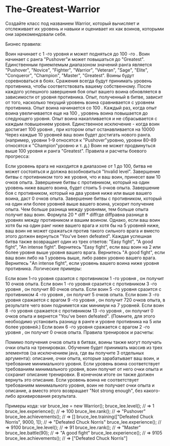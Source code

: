 # The-Greatest-Warrior

Создайте класс под названием Warrior, который вычисляет и отслеживает их уровень и навыки и оценивает их как воинов, которыми они зарекомендовали себя.

Бизнес правила:

Воин начинает с 1 -го уровня и может подняться до 100 -го .
Воин начинает с ранга "Pushover"и может повышаться до "Greatest".
Единственным приемлемым диапазоном значений ранга является "Pushover", "Novice", "Fighter", "Warrior", "Veteran", "Sage", "Elite", "Conqueror", "Champion", "Master", "Greatest".
Воины будут соревноваться в боях. Сражения всегда будут принимать уровень противника, чтобы соответствовать вашему собственному.
После каждого успешного завершения боя опыт вашего воина обновляется в зависимости от уровня противника.
Опыт, полученный в битве, зависит от того, насколько текущий уровень воина сравнивается с уровнем противника.
Опыт воина начинается со 100 . Каждый раз, когда опыт воина увеличивается еще на 100 , уровень воина повышается до следующего уровня.
Опыт воина накапливается и не сбрасывается с каждым повышением уровня. Единственное исключение - когда воин достигает 100 уровня , при котором опыт останавливается на 10000
Через каждые 10 уровней ваш воин будет достигать нового ранга. (например, уровни 1–9 относятся к "Pushover"уровню, уровни 80–89 относятся к "Champion"уровню и т. д.)
Воин не может продвинуться выше 100 уровня и ранга "Greatest".
Правила и расчеты боевого прогресса:

Если уровень врага не находится в диапазоне от 1 до 100, битва не может состояться и должна возобновиться "Invalid level".
Завершение битвы с противником того же уровня, что и ваш воин, принесет вам 10 очков опыта.
Завершение битвы с противником, который на один уровень ниже вашего воина, будет стоить 5 очков опыта.
Завершение боя с противником, который на два уровня ниже или выше вашего воина, даст 0 очков опыта.
Завершение битвы с противником, который на один или более уровней выше вашего воина, ускорит получение опыта. Чем больше разница между уровнями, тем больше опыта получит ваш воин. Формула 20 * diff * diffгде diffравна разнице в уровнях между противником и вашим воином.
Однако, если ваш воин хотя бы на один ранг ниже вашего врага и хотя бы на 5 уровней ниже, ваш воин не может сражаться против такого сильного врага и вместо этого должен вернуться "You've been defeated".
Каждая успешная битва также возвращает один из трех ответов: "Easy fight", "A good fight", "An intense fight". Вернитесь "Easy fight", если ваш воин на 2 или более уровня выше уровня вашего врага. Вернитесь "A good fight", если ваш воин либо на 1 уровень выше, либо равен уровню вашего врага. Вернитесь "An intense fight", если уровень вашего воина ниже уровня противника.
Логические примеры:

Если воин 1-го уровня сразится с противником 1 -го уровня , он получит 10 очков опыта.
Если воин 1 -го уровня сразится с противником 3 -го уровня , он получит 80 очков опыта.
Если воин 5 -го уровня сразится с противником 4 -го уровня , он получит 5 очков опыта.
Если воин 3 -го уровня сражается с врагом 9 -го уровня , он получит 720 очков опыта, в результате чего воин поднимется как минимум на 7 уровней.
Если воин 8 -го уровня сражается с противником 13 -го уровня , он получит 0 очков опыта и вернется "You've been defeated". (Помните, для этого необходимо установить разницу в ранге и уровне противника на 5 или более уровней.)
Если воин 6 -го уровня сражается с врагом 2 -го уровня , он получит 0 очков опыта.
Правила тренировок и расчеты:

Помимо получения очков опыта в битвах, воины также могут получать очки опыта на тренировках.
Обучение будет принимать массив из трех элементов (за исключением java, где вы получите 3 отдельных аргумента): описание, очки опыта, которые зарабатывает ваш воин, и требование минимального уровня.
Если уровень воина соответствует требованиям минимального уровня, воин получит от него очки опыта и сохранит описание тренировки. В конечном итоге он также должен вернуть это описание.
Если уровень воина не соответствует требованиям минимального уровня, воин не получает очки опыта и описание, а вместо этого возвращает "Not strong enough", без какого-либо архивирования результата.

Примеры кода:
var bruce_lee = new Warrior();
bruce_lee.level();        // => 1
bruce_lee.experience();   // => 100
bruce_lee.rank();         // => "Pushover"
bruce_lee.achievements(); // => []
bruce_lee.training(["Defeated Chuck Norris", 9000, 1]); // => "Defeated Chuck Norris"
bruce_lee.experience();   // => 9100
bruce_lee.level();        // => 91
bruce_lee.rank();         // => "Master"
bruce_lee.battle(90);     // => "A good fight"
bruce_lee.experience();   // => 9105
bruce_lee.achievements(); // => ["Defeated Chuck Norris"]
